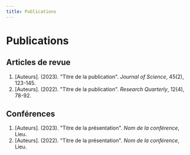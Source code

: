 ```yaml
---
title: Publications
---
```


# Publications

## Articles de revue

1. [Auteurs]. (2023). "Titre de la publication". *Journal of Science*, 45(2), 123-145.
2. [Auteurs]. (2022). "Titre de la publication". *Research Quarterly*, 12(4), 78-92.

## Conférences

1. [Auteurs]. (2023). "Titre de la présentation". *Nom de la conférence*, Lieu.
2. [Auteurs]. (2022). "Titre de la présentation". *Nom de la conférence*, Lieu.